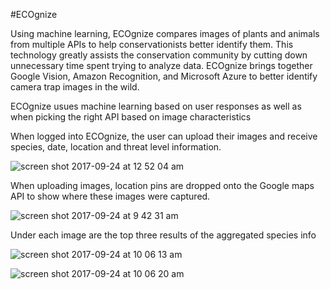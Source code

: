 #ECOgnize

Using  machine learning, ECOgnize compares images of plants and animals from multiple APIs to help conservationists better identify them.  This technology greatly assists the conservation community by cutting down unnecessary time spent trying to analyze data. ECOgnize brings together Google Vision, Amazon Recognition, and Microsoft Azure to better identify camera trap images in the wild.

ECOgnize usues machine learning based on user responses as well as when picking the right API based on image characteristics 

When logged into ECOgnize, the user can upload their images and receive species, date, location and threat level information. 

![screen shot 2017-09-24 at 12 52 04 am](https://user-images.githubusercontent.com/17747867/30784738-b59b213a-a10f-11e7-8f14-ebc9607d7d6b.png)

When uploading images, location pins are dropped onto the Google maps API to show where these images were captured. 

![screen shot 2017-09-24 at 9 42 31 am](https://user-images.githubusercontent.com/17747867/30784789-e91ae698-a110-11e7-8959-df3b3b7b9eb0.png)

Under each image are the top three results of the aggregated species info

![screen shot 2017-09-24 at 10 06 13 am](https://user-images.githubusercontent.com/17747867/30784798-034da55a-a111-11e7-962f-bb53c39ef4d3.png)

![screen shot 2017-09-24 at 10 06 20 am](https://user-images.githubusercontent.com/17747867/30784800-056be7e8-a111-11e7-9384-78efe741ce00.png)
